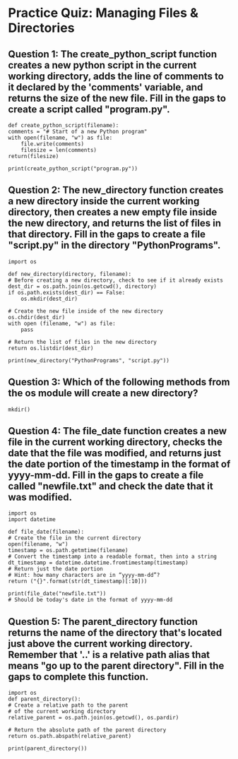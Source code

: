 # Practice Quiz: Managing Files & Directories

## Question 1: The create_python_script function creates a new python script in the current working directory, adds the line of comments to it declared  by the 'comments' variable, and returns the size of the new file. Fill in the gaps to create a script called "program.py".

    def create_python_script(filename):
    comments = "# Start of a new Python program"
    with open(filename, "w") as file:
        file.write(comments)
        filesize = len(comments)
    return(filesize)

    print(create_python_script("program.py"))

## Question 2: The new_directory function creates a new directory inside the current working directory, then creates a new empty file inside the new directory, and returns the list of files in that directory. Fill in the gaps to create a file "script.py" in the directory "PythonPrograms". 

    import os

    def new_directory(directory, filename):
    # Before creating a new directory, check to see if it already exists
    dest_dir = os.path.join(os.getcwd(), directory)
    if os.path.exists(dest_dir) == False:
        os.mkdir(dest_dir)

    # Create the new file inside of the new directory
    os.chdir(dest_dir)
    with open (filename, "w") as file:
        pass

    # Return the list of files in the new directory
    return os.listdir(dest_dir)

    print(new_directory("PythonPrograms", "script.py"))

## Question 3: Which of the following methods from the os module will create a new directory?

    mkdir()

## Question 4: The file_date function creates a new file in the current working directory, checks the date that the file was modified, and returns just the date portion of the timestamp in the format of yyyy-mm-dd. Fill in the gaps to create a file called "newfile.txt" and check the date that it was modified.

    import os
    import datetime

    def file_date(filename):
    # Create the file in the current directory
    open(filename, "w")
    timestamp = os.path.getmtime(filename)
    # Convert the timestamp into a readable format, then into a string
    dt_timestamp = datetime.datetime.fromtimestamp(timestamp)
    # Return just the date portion 
    # Hint: how many characters are in “yyyy-mm-dd”? 
    return ("{}".format(str(dt_timestamp)[:10]))

    print(file_date("newfile.txt")) 
    # Should be today's date in the format of yyyy-mm-dd

## Question 5: The parent_directory function returns the name of the directory that's located just above the current working directory. Remember that '..' is a relative path alias that means "go up to the parent directory". Fill in the gaps to complete this function.

    import os
    def parent_directory():
    # Create a relative path to the parent 
    # of the current working directory 
    relative_parent = os.path.join(os.getcwd(), os.pardir)

    # Return the absolute path of the parent directory
    return os.path.abspath(relative_parent)

    print(parent_directory())